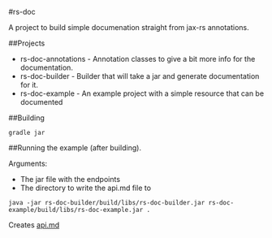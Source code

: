 #rs-doc

A project to build simple documenation straight from jax-rs annotations.

##Projects

* rs-doc-annotations - Annotation classes to give a bit more info for the documentation.
* rs-doc-builder - Builder that will take a jar and generate documentation for it.
* rs-doc-example - An example project with a simple resource that can be documented

##Building

`gradle jar`

##Running the example (after building).

Arguments:

* The jar file with the endpoints
* The directory to write the api.md file to

`java -jar rs-doc-builder/build/libs/rs-doc-builder.jar rs-doc-example/build/libs/rs-doc-example.jar .`

Creates [api.md]()
